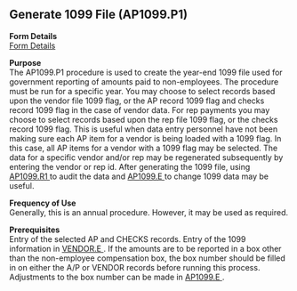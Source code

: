 ##  Generate 1099 File (AP1099.P1)

<PageHeader />

**Form Details**  
[ Form Details ](AP1099-P1-1/README.md)   

**Purpose**  
The AP1099.P1 procedure is used to create the year-end 1099 file used for government reporting of amounts paid to non-employees. The procedure must be run for a specific year. You may choose to select records based upon the vendor file 1099 flag, or the AP record 1099 flag and checks record 1099 flag in the case of vendor data. For rep payments you may choose to select records based upon the rep file 1099 flag, or the checks record 1099 flag. This is useful when data entry personnel have not been making sure each AP item for a vendor is being loaded with a 1099 flag. In this case, all AP items for a vendor with a 1099 flag may be selected. The data for a specific vendor and/or rep may be regenerated subsequently by entering the vendor or rep id. After generating the 1099 file, using [ AP1099.R1 ](../../AP-REPORT/AP1099-R1/README.md) to audit the data and [ AP1099.E ](../../AP-ENTRY/AP1099-E/README.md) to change 1099 data may be useful. 

**Frequency of Use**  
Generally, this is an annual procedure. However, it may be used as required.

**Prerequisites**  
Entry of the selected AP and CHECKS records. Entry of the 1099 information in [ VENDOR.E ](../../AP-ENTRY/VENDOR-E/README.md) . If the amounts are to be reported in a box other than the non-employee compensation box, the box number should be filled in on either the A/P or VENDOR records before running this process. Adjustments to the box number can be made in [ AP1099.E ](../../AP-ENTRY/AP1099-E/README.md) . 

<badge text= "Version 8.10.57" vertical="middle" />

<PageFooter />